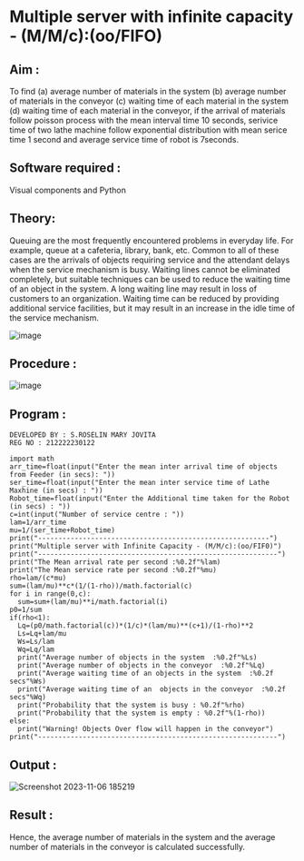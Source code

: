 # Multiple server with infinite capacity - (M/M/c):(oo/FIFO)
## Aim :
To find (a) average number of materials in the system (b) average number of materials in the conveyor (c) waiting time of each material in the system (d) waiting time of each material in the conveyor, if the arrival  of materials follow poisson process with the mean interval time 10 seconds, serivice time of two lathe machine follow exponential distribution with mean serice time 1 second and average service time of robot is 7seconds.

## Software required :
Visual components and Python

## Theory:
Queuing are the most frequently encountered problems in everyday life. For example, queue at a cafeteria, library, bank, etc. Common to all of these cases are the arrivals of objects requiring service and the attendant delays when the service mechanism is busy. Waiting lines cannot be eliminated completely, but suitable techniques can be used to reduce the waiting time of an object in the system. A long waiting line may result in loss of customers to an organization. Waiting time can be reduced by providing additional service facilities, but it may result in an increase in the idle time of the service mechanism.

![image](https://user-images.githubusercontent.com/103921593/203238035-1c8109bc-cbf2-4c77-baea-c5b682a752ef.png)

## Procedure :

![image](https://user-images.githubusercontent.com/103921593/203238265-176740b0-eae2-4772-90be-5449869ac9b0.png)

## Program : 
```
DEVELOPED BY : S.ROSELIN MARY JOVITA
REG NO : 212222230122

import math
arr_time=float(input("Enter the mean inter arrival time of objects from Feeder (in secs): "))
ser_time=float(input("Enter the mean inter service time of Lathe Maxhine (in secs) : "))
Robot_time=float(input("Enter the Additional time taken for the Robot (in secs) : "))
c=int(input("Number of service centre : "))
lam=1/arr_time
mu=1/(ser_time+Robot_time)
print("---------------------------------------------------------")
print("Multiple server with Infinite Capacity - (M/M/c):(oo/FIF0)")
print("-----------------------------------------------------------")
print("The Mean arrival rate per second :%0.2f"%lam)
print("The Mean service rate per second :%0.2f"%mu)
rho=lam/(c*mu)
sum=(lam/mu)**c*(1/(1-rho))/math.factorial(c)
for i in range(0,c):
  sum=sum+(lam/mu)**i/math.factorial(i)
p0=1/sum
if(rho<1):
  Lq=(p0/math.factorial(c))*(1/c)*(lam/mu)**(c+1)/(1-rho)**2
  Ls=Lq+lam/mu
  Ws=Ls/lam
  Wq=Lq/lam
  print("Average number of objects in the system  :%0.2f"%Ls)
  print("Average number of objects in the conveyor  :%0.2f"%Lq)
  print("Average waiting time of an objects in the system  :%0.2f secs"%Ws)
  print("Average waiting time of an  objects in the conveyor  :%0.2f secs"%Wq)
  print("Probability that the system is busy : %0.2f"%rho)
  print("Probability that the system is empty : %0.2f"%(1-rho))
else:
  print("Warning! Objects Over flow will happen in the conveyor")
print("-----------------------------------------------------------")

```


## Output :

![Screenshot 2023-11-06 185219](https://github.com/Roselinjovita/Muttiple-capacity-with-infinite-capacity/assets/119104296/a9786b57-79d0-4470-811a-d412c000a9e8)


## Result : 

Hence, the average number of materials in the system and the average number of materials in the conveyor is calculated successfully.
